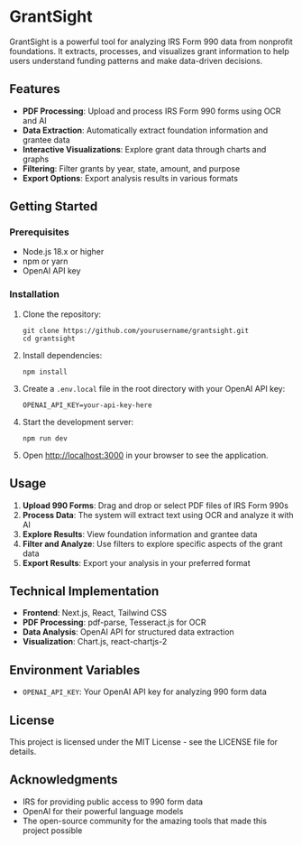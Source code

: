 # GrantSight

GrantSight is a powerful tool for analyzing IRS Form 990 data from nonprofit foundations. It extracts, processes, and visualizes grant information to help users understand funding patterns and make data-driven decisions.

## Features

- **PDF Processing**: Upload and process IRS Form 990 forms using OCR and AI
- **Data Extraction**: Automatically extract foundation information and grantee data
- **Interactive Visualizations**: Explore grant data through charts and graphs
- **Filtering**: Filter grants by year, state, amount, and purpose
- **Export Options**: Export analysis results in various formats

## Getting Started

### Prerequisites

- Node.js 18.x or higher
- npm or yarn
- OpenAI API key

### Installation

1. Clone the repository:
   ```
   git clone https://github.com/yourusername/grantsight.git
   cd grantsight
   ```

2. Install dependencies:
   ```
   npm install
   ```

3. Create a `.env.local` file in the root directory with your OpenAI API key:
   ```
   OPENAI_API_KEY=your-api-key-here
   ```

4. Start the development server:
   ```
   npm run dev
   ```

5. Open [http://localhost:3000](http://localhost:3000) in your browser to see the application.

## Usage

1. **Upload 990 Forms**: Drag and drop or select PDF files of IRS Form 990s
2. **Process Data**: The system will extract text using OCR and analyze it with AI
3. **Explore Results**: View foundation information and grantee data
4. **Filter and Analyze**: Use filters to explore specific aspects of the grant data
5. **Export Results**: Export your analysis in your preferred format

## Technical Implementation

- **Frontend**: Next.js, React, Tailwind CSS
- **PDF Processing**: pdf-parse, Tesseract.js for OCR
- **Data Analysis**: OpenAI API for structured data extraction
- **Visualization**: Chart.js, react-chartjs-2

## Environment Variables

- `OPENAI_API_KEY`: Your OpenAI API key for analyzing 990 form data

## License

This project is licensed under the MIT License - see the LICENSE file for details.

## Acknowledgments

- IRS for providing public access to 990 form data
- OpenAI for their powerful language models
- The open-source community for the amazing tools that made this project possible
